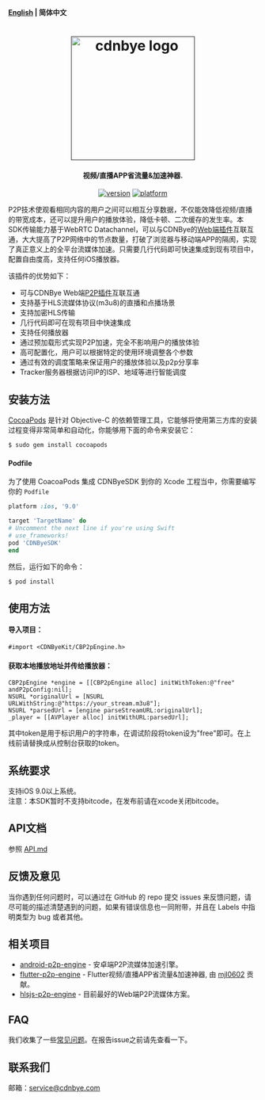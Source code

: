 **[English](README.md) | 简体中文**

<h1 align="center"><a href="" target="_blank" rel="noopener noreferrer"><img width="250" src="https://cdnbye.oss-cn-beijing.aliyuncs.com/pic/cdnbye.png" alt="cdnbye logo"></a></h1>
<h4 align="center">视频/直播APP省流量&加速神器.</h4>
<p align="center">
<a href="https://cocoapods.org/pods/CDNByeSDK"><img src="https://img.shields.io/cocoapods/v/CDNByeSDK.svg?style=flat" alt="version"></a>
<a href="https://cocoapods.org/pods/CDNByeSDK"><img src="https://img.shields.io/cocoapods/p/CDNByeSDK.svg?style=flat" alt="platform"></a>
</p>

P2P技术使观看相同内容的用户之间可以相互分享数据，不仅能效降低视频/直播的带宽成本，还可以提升用户的播放体验，降低卡顿、二次缓存的发生率。本SDK传输能力基于WebRTC Datachannel，可以与CDNBye的[Web端插件](https://github.com/cdnbye/hlsjs-p2p-engine)互联互通，大大提高了P2P网络中的节点数量，打破了浏览器与移动端APP的隔阂，实现了真正意义上的全平台流媒体加速。只需要几行代码即可快速集成到现有项目中，配置自由度高，支持任何iOS播放器。

该插件的优势如下：
- 可与CDNBye Web端[P2P插件](https://github.com/cdnbye/hlsjs-p2p-engine)互联互通
- 支持基于HLS流媒体协议(m3u8)的直播和点播场景
- 支持加密HLS传输
- 几行代码即可在现有项目中快速集成
- 支持任何播放器
- 通过预加载形式实现P2P加速，完全不影响用户的播放体验
- 高可配置化，用户可以根据特定的使用环境调整各个参数
- 通过有效的调度策略来保证用户的播放体验以及p2p分享率
- Tracker服务器根据访问IP的ISP、地域等进行智能调度

## 安装方法

[CocoaPods](https://cocoapods.org/) 是针对 Objective-C 的依赖管理工具，它能够将使用第三方库的安装过程变得非常简单和自动化，你能够用下面的命令来安装它：

```bash
$ sudo gem install cocoapods
```

#### Podfile

为了使用 CoacoaPods 集成 CDNByeSDK 到你的 Xcode 工程当中，你需要编写你的 `Podfile`

```ruby
platform :ios, '9.0'

target 'TargetName' do
# Uncomment the next line if you're using Swift
# use_frameworks!
pod 'CDNByeSDK'
end
```

然后，运行如下的命令：

```bash
$ pod install
```

## 使用方法
#### 导入项目：
```ObjC
#import <CDNByeKit/CBP2pEngine.h>
```
#### 获取本地播放地址并传给播放器：
```ObjC
CBP2pEngine *engine = [[CBP2pEngine alloc] initWithToken:@"free" andP2pConfig:nil];
NSURL *originalUrl = [NSURL URLWithString:@"https://your_stream.m3u8"];
NSURL *parsedUrl = [engine parseStreamURL:originalUrl];
_player = [[AVPlayer alloc] initWithURL:parsedUrl];
```
其中token是用于标识用户的字符串，在调试阶段将token设为"free"即可。在上线前请替换成从控制台获取的token。

## 系统要求
支持iOS 9.0以上系统。
<br>注意：本SDK暂时不支持bitcode，在发布前请在xcode关闭bitcode。

## API文档
参照 [API.md](https://docs.cdnbye.com/#/ios/API)

## 反馈及意见

当你遇到任何问题时，可以通过在 GitHub 的 repo 提交 issues 来反馈问题，请尽可能的描述清楚遇到的问题，如果有错误信息也一同附带，并且在 Labels 中指明类型为 bug 或者其他。

## 相关项目
- [android-p2p-engine](https://github.com/cdnbye/android-p2p-engine) -  安卓端P2P流媒体加速引擎。
- [flutter-p2p-engine](https://github.com/cdnbye/flutter-p2p-engine) - Flutter视频/直播APP省流量&加速神器, 由 [mjl0602](https://github.com/mjl0602) 贡献。
- [hlsjs-p2p-engine](https://github.com/cdnbye/hlsjs-p2p-engine) - 目前最好的Web端P2P流媒体方案。

## FAQ
我们收集了一些[常见问题](https://docs.cdnbye.com/#/FAQ)。在报告issue之前请先查看一下。

## 联系我们
邮箱：service@cdnbye.com
